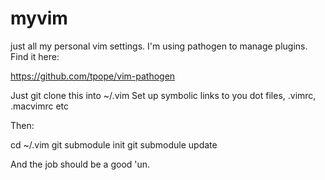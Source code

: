 myvim
=====

just all my personal vim settings. I'm using pathogen to manage plugins. Find it here:

https://github.com/tpope/vim-pathogen

Just git clone this into ~/.vim
Set up symbolic links to you dot files, .vimrc, .macvimrc etc

Then:

cd ~/.vim
git submodule init
git submodule update

And the job should be a good 'un.
